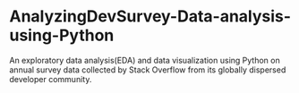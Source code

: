 # AnalyzingDevSurvey-Data-analysis-using-Python
An exploratory data analysis(EDA) and data visualization using Python on annual survey data collected by Stack Overflow from its globally dispersed developer community.
